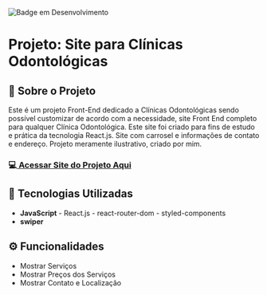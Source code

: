 ![Badge em Desenvolvimento](http://img.shields.io/static/v1?label=STATUS&message=EM%20DESENVOLVIMENTO&color=GREEN&style=for-the-badge) 

<h1>Projeto: Site para Clínicas Odontológicas</h1>

<h2>📌 Sobre o Projeto</h2>
<p>Este é um projeto Front-End dedicado a Clínicas Odontológicas sendo possível customizar de acordo com a necessidade, site Front End completo para qualquer Clínica Odontológica. Este site foi criado para fins de estudo e prática da tecnologia React.js. Site com carrosel e informações de contato e endereço. Projeto meramente ilustrativo, criado por mim.</p>

<h3>💻<a href="https://site-clinica-odontologica-react-2ptturluf-deangelleses-projects.vercel.app/" target="_blank"> Acessar Site do Projeto Aqui</a></h3>

<h2>🚀 Tecnologias Utilizadas</h2>
<ul>
  <li><b>JavaScript</b> - React.js - react-router-dom - styled-components</li>
  <li><b>swiper</b></li>
</ul>

<h2>⚙️ Funcionalidades</h2>
<ul>
  <li>Mostrar Serviços</li>
  <li>Mostrar Preços dos Serviços</li>
  <li>Mostrar Contato e Localização</li>
</ul>
